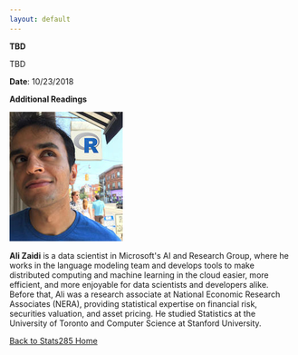 ```yaml
---
layout: default
---
```


<div class="abstract">

<strong>TBD</strong>
<p align="justify">
TBD
</p>

<p><strong>Date</strong>: 10/23/2018</p>

<strong>Additional Readings</strong>
<p align="justify">

</p>

</div>

<img width="200" alt="Mark_Piercy" src="/assets/img/azthinksR.jpg">

**Ali Zaidi** is a data scientist in Microsoft's AI and Research Group, where he works in the language modeling team and develops tools to make distributed computing and machine learning in the cloud easier, more efficient, and more enjoyable for data scientists and developers alike. Before that, Ali was a research associate at National Economic Research Associates (NERA), providing statistical expertise on financial risk, securities valuation, and asset pricing. He studied Statistics at the University of Toronto and Computer Science at Stanford University.


[Back to Stats285 Home](./index)
